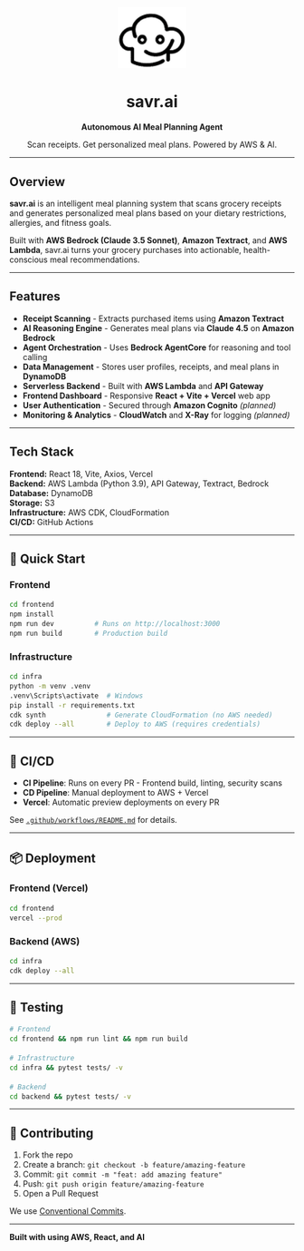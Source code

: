 <div align="center">
  <img src="frontend/public/savricon.png" alt="savr.ai" width="120"/>
  <h1>savr.ai</h1>
  <p><strong>Autonomous AI Meal Planning Agent</strong></p>
  <p>Scan receipts. Get personalized meal plans. Powered by AWS & AI.</p>
</div>

---

##  Overview

**savr.ai** is an intelligent meal planning system that scans grocery receipts and generates personalized meal plans based on your dietary restrictions, allergies, and fitness goals. 

Built with **AWS Bedrock (Claude 3.5 Sonnet)**, **Amazon Textract**, and **AWS Lambda**, savr.ai turns your grocery purchases into actionable, health-conscious meal recommendations.

---

## Features

- **Receipt Scanning** - Extracts purchased items using **Amazon Textract**
- **AI Reasoning Engine** - Generates meal plans via **Claude 4.5** on **Amazon Bedrock**
- **Agent Orchestration** - Uses **Bedrock AgentCore** for reasoning and tool calling
- **Data Management** - Stores user profiles, receipts, and meal plans in **DynamoDB**
- **Serverless Backend** - Built with **AWS Lambda** and **API Gateway**
- **Frontend Dashboard** - Responsive **React + Vite + Vercel** web app
- **User Authentication** - Secured through **Amazon Cognito** _(planned)_
- **Monitoring & Analytics** - **CloudWatch** and **X-Ray** for logging _(planned)_

---

##  Tech Stack

**Frontend:** React 18, Vite, Axios, Vercel  
**Backend:** AWS Lambda (Python 3.9), API Gateway, Textract, Bedrock  
**Database:** DynamoDB  
**Storage:** S3  
**Infrastructure:** AWS CDK, CloudFormation  
**CI/CD:** GitHub Actions

---

## 🚀 Quick Start

### Frontend

```bash
cd frontend
npm install
npm run dev          # Runs on http://localhost:3000
npm run build        # Production build
```

### Infrastructure

```bash
cd infra
python -m venv .venv
.venv\Scripts\activate  # Windows
pip install -r requirements.txt
cdk synth               # Generate CloudFormation (no AWS needed)
cdk deploy --all        # Deploy to AWS (requires credentials)
```

---

## 🔄 CI/CD

- **CI Pipeline**: Runs on every PR - Frontend build, linting, security scans
- **CD Pipeline**: Manual deployment to AWS + Vercel
- **Vercel**: Automatic preview deployments on every PR

See [`.github/workflows/README.md`](.github/workflows/README.md) for details.

---

## 📦 Deployment

### Frontend (Vercel)

```bash
cd frontend
vercel --prod
```

### Backend (AWS)

```bash
cd infra
cdk deploy --all
```

---

## 🧪 Testing

```bash
# Frontend
cd frontend && npm run lint && npm run build

# Infrastructure
cd infra && pytest tests/ -v

# Backend
cd backend && pytest tests/ -v
```

---

## 🤝 Contributing

1. Fork the repo
2. Create a branch: `git checkout -b feature/amazing-feature`
3. Commit: `git commit -m "feat: add amazing feature"`
4. Push: `git push origin feature/amazing-feature`
5. Open a Pull Request

We use [Conventional Commits](https://www.conventionalcommits.org/).

---

**Built with using AWS, React, and AI**
